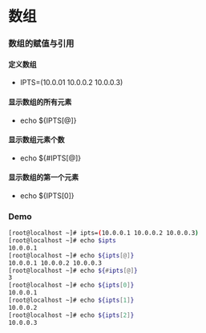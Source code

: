 # 数组

### 数组的赋值与引用

#### 定义数组

* IPTS=(10.0.01 10.0.0.2 10.0.0.3)

#### 显示数组的所有元素

* echo ${IPTS\[@]}

#### 显示数组元素个数

* echo ${#IPTS\[@]}

#### 显示数组的第一个元素

* echo ${IPTS\[0]}



### Demo

```bash
[root@localhost ~]# ipts=(10.0.0.1 10.0.0.2 10.0.0.3)
[root@localhost ~]# echo $ipts
10.0.0.1
[root@localhost ~]# echo ${ipts[@]}
10.0.0.1 10.0.0.2 10.0.0.3
[root@localhost ~]# echo ${#ipts[@]}
3
[root@localhost ~]# echo ${ipts[0]}
10.0.0.1
[root@localhost ~]# echo ${ipts[1]}
10.0.0.2
[root@localhost ~]# echo ${ipts[2]}
10.0.0.3
```

